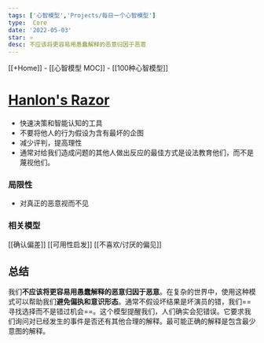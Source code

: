 ```yaml
---
tags: ['心智模型','Projects/每日一个心智模型']
type:  Core
date: '2022-05-03'
star: ⭐
desc: 不应该将更容易用愚蠢解释的恶意归因于恶意
---
```

[[+Home]] - [[心智模型 MOC]] - [[100种心智模型]]


# **[Hanlon's Razor](https://fs.blog/2017/04/mental-model-hanlons-razor/)**

* 快速决策和智能认知的工具
* 不要将他人的行为假设为含有最坏的企图
* 减少评判，提高理性
*  通常对给我们造成问题的其他人做出反应的最佳方式是设法教育他们，而不是蔑视他们。


### 局限性
* 对真正的恶意视而不见


### 相关模型
[[确认偏差]]
[[可用性启发]]
[[不喜欢/讨厌的偏见]]


## 总结
我们**不应该将更容易用愚蠢解释的恶意归因于恶意**。在复杂的世界中，使用这种模式可以帮助我们**避免偏执和意识形态**。通常不假设坏结果是坏演员的错，我们==寻找选择而不是错过机会==。这个模型提醒我们，人们确实会犯错误。它要求我们询问对已经发生的事件是否还有其他合理的解释。最可能正确的解释是包含最少意图的解释。